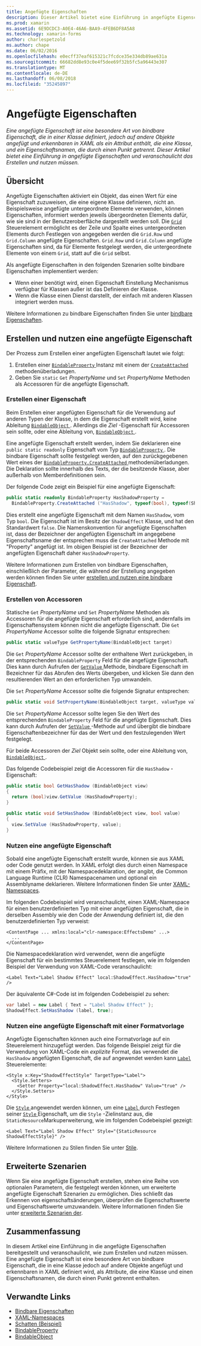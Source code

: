```yaml
---
title: Angefügte Eigenschaften
description: Dieser Artikel bietet eine Einführung in angefügte Eigenschaften und veranschaulicht das Erstellen und nutzen müssen.
ms.prod: xamarin
ms.assetid: 6E9DCDC3-A0E4-46A6-BAA9-4FEB6DF8A5A8
ms.technology: xamarin-forms
author: charlespetzold
ms.author: chape
ms.date: 06/02/2016
ms.openlocfilehash: e0ecff37eaf615321c7fcdce35e334db89ae631a
ms.sourcegitcommit: 66682dd8e93c0e4f5dee69f32b5fc5a96443e307
ms.translationtype: MT
ms.contentlocale: de-DE
ms.lasthandoff: 06/08/2018
ms.locfileid: "35245897"
---
```

# <a name="attached-properties"></a>Angefügte Eigenschaften

_Eine angefügte Eigenschaft ist eine besondere Art von bindbare Eigenschaft, die in einer Klasse definiert, jedoch auf andere Objekte angefügt und erkennbaren in XAML als ein Attribut enthält, die eine Klasse, und ein Eigenschaftsnamen, die durch einen Punkt getrennt. Dieser Artikel bietet eine Einführung in angefügte Eigenschaften und veranschaulicht das Erstellen und nutzen müssen._

## <a name="overview"></a>Übersicht

Angefügte Eigenschaften aktiviert ein Objekt, das einen Wert für eine Eigenschaft zuzuweisen, die eine eigene Klasse definieren, nicht an. Beispielsweise angefügte untergeordnete Elemente verwenden, können Eigenschaften, informiert werden jeweils übergeordneten Elements dafür, wie sie sind in der Benutzeroberfläche dargestellt werden soll. Die [ `Grid` ](https://developer.xamarin.com/api/type/Xamarin.Forms.Grid/) Steuerelement ermöglicht es der Zeile und Spalte eines untergeordneten Elements durch Festlegen von angegeben werden die `Grid.Row` und `Grid.Column` angefügte Eigenschaften. `Grid.Row` und `Grid.Column` angefügte Eigenschaften sind, da für Elemente festgelegt werden, die untergeordnete Elemente von einem `Grid`, statt auf die `Grid` selbst.

Als angefügte Eigenschaften in den folgenden Szenarien sollte bindbare Eigenschaften implementiert werden:

- Wenn einer benötigt wird, einen Eigenschaft Einstellung Mechanismus verfügbar für Klassen außer ist das Definieren der Klasse.
- Wenn die Klasse einen Dienst darstellt, der einfach mit anderen Klassen integriert werden muss.

Weitere Informationen zu bindbare Eigenschaften finden Sie unter [bindbare Eigenschaften](~/xamarin-forms/xaml/bindable-properties.md).

## <a name="creating-and-consuming-an-attached-property"></a>Erstellen und nutzen eine angefügte Eigenschaft

Der Prozess zum Erstellen einer angefügten Eigenschaft lautet wie folgt:

1. Erstellen einer [ `BindableProperty` ](https://developer.xamarin.com/api/type/Xamarin.Forms.BindableProperty/) Instanz mit einem der [ `CreateAttached` ](https://developer.xamarin.com/api/member/Xamarin.Forms.BindableProperty.CreateAttached/p/System.String/System.Type/System.Type/System.Object/Xamarin.Forms.BindingMode/Xamarin.Forms.BindableProperty+ValidateValueDelegate/Xamarin.Forms.BindableProperty+BindingPropertyChangedDelegate/Xamarin.Forms.BindableProperty+BindingPropertyChangingDelegate/Xamarin.Forms.BindableProperty+CoerceValueDelegate/Xamarin.Forms.BindableProperty+CreateDefaultValueDelegate/) methodenüberladungen.
1. Geben Sie `static` `Get` *PropertyName* und `Set` *PropertyName* Methoden als Accessoren für die angefügte Eigenschaft.

### <a name="creating-a-property"></a>Erstellen einer Eigenschaft

Beim Erstellen einer angefügten Eigenschaft für die Verwendung auf anderen Typen der Klasse, in dem die Eigenschaft erstellt wird, keine Ableitung [ `BindableObject` ](https://developer.xamarin.com/api/type/Xamarin.Forms.BindableObject/). Allerdings die *Ziel* -Eigenschaft für Accessoren sein sollte, oder eine Ableitung von, [ `BindableObject` ](https://developer.xamarin.com/api/type/Xamarin.Forms.BindableObject/).

Eine angefügte Eigenschaft erstellt werden, indem Sie deklarieren eine `public static readonly` Eigenschaft vom Typ [ `BindableProperty` ](https://developer.xamarin.com/api/type/Xamarin.Forms.BindableProperty/). Die bindbare Eigenschaft sollte festgelegt werden, auf den zurückgegebenen Wert eines der [ `BindableProperty.CreateAttached` ](https://developer.xamarin.com/api/member/Xamarin.Forms.BindableProperty.CreateAttached/p/System.String/System.Type/System.Type/System.Object/Xamarin.Forms.BindingMode/Xamarin.Forms.BindableProperty+ValidateValueDelegate/Xamarin.Forms.BindableProperty+BindingPropertyChangedDelegate/Xamarin.Forms.BindableProperty+BindingPropertyChangingDelegate/Xamarin.Forms.BindableProperty+CoerceValueDelegate/Xamarin.Forms.BindableProperty+CreateDefaultValueDelegate/) methodenüberladungen. Die Deklaration sollte innerhalb des Texts, der die besitzende Klasse, aber außerhalb von Memberdefinitionen sein.

Der folgende Code zeigt ein Beispiel für eine angefügte Eigenschaft:

```csharp
public static readonly BindableProperty HasShadowProperty =
  BindableProperty.CreateAttached ("HasShadow", typeof(bool), typeof(ShadowEffect), false);
```

Dies erstellt eine angefügte Eigenschaft mit dem Namen `HasShadow`, vom Typ `bool`. Die Eigenschaft ist im Besitz der `ShadowEffect` Klasse, und hat den Standardwert `false`. Die Namenskonvention für angefügte Eigenschaften ist, dass der Bezeichner der angefügten Eigenschaft im angegebene Eigenschaftsname der entsprechen muss die `CreateAttached` Methode mit "Property" angefügt ist. Im obigen Beispiel ist der Bezeichner der angefügten Eigenschaft daher `HasShadowProperty`.

Weitere Informationen zum Erstellen von bindbare Eigenschaften, einschließlich der Parameter, die während der Erstellung angegeben werden können finden Sie unter [erstellen und nutzen eine bindbare Eigenschaft](~/xamarin-forms/xaml/bindable-properties.md#consuming-bindable-property).

### <a name="creating-accessors"></a>Erstellen von Accessoren

Statische `Get` *PropertyName* und `Set` *PropertyName* Methoden als Accessoren für die angefügte Eigenschaft erforderlich sind, andernfalls im Eigenschaftensystem können nicht die angefügte Eigenschaft. Die `Get` *PropertyName* Accessor sollte die folgende Signatur entsprechen:

```csharp
public static valueType GetPropertyName(BindableObject target)
```

Die `Get` *PropertyName* Accessor sollte der enthaltene Wert zurückgeben, in der entsprechenden `BindableProperty` Feld für die angefügte Eigenschaft. Dies kann durch Aufrufen der [ `GetValue` ](https://developer.xamarin.com/api/member/Xamarin.Forms.BindableObject.GetValue/p/Xamarin.Forms.BindableProperty/) Methode, bindbare Eigenschaft im Bezeichner für das Abrufen des Werts übergeben, und klicken Sie dann den resultierenden Wert an den erforderlichen Typ umwandeln.

Die `Set` *PropertyName* Accessor sollte die folgende Signatur entsprechen:

```csharp
public static void SetPropertyName(BindableObject target, valueType value)
```

Die `Set` *PropertyName* Accessor sollte legen Sie den Wert des entsprechenden `BindableProperty` Feld für die angefügte Eigenschaft. Dies kann durch Aufrufen der [ `SetValue` ](https://developer.xamarin.com/api/member/Xamarin.Forms.BindableObject.SetValue/p/Xamarin.Forms.BindableProperty/System.Object/) -Methode auf und übergibt die bindbare Eigenschaftenbezeichner für das der Wert und den festzulegenden Wert festgelegt.

Für beide Accessoren der *Ziel* Objekt sein sollte, oder eine Ableitung von, [ `BindableObject` ](https://developer.xamarin.com/api/type/Xamarin.Forms.BindableObject/).

Das folgende Codebeispiel zeigt die Accessoren für die `HasShadow` -Eigenschaft:

```csharp
public static bool GetHasShadow (BindableObject view)
{
  return (bool)view.GetValue (HasShadowProperty);
}

public static void SetHasShadow (BindableObject view, bool value)
{
  view.SetValue (HasShadowProperty, value);
}
```

### <a name="consuming-an-attached-property"></a>Nutzen eine angefügte Eigenschaft

Sobald eine angefügte Eigenschaft erstellt wurde, können sie aus XAML oder Code genutzt werden. In XAML erfolgt dies durch einen Namespace mit einem Präfix, mit der Namespacedeklaration, der angibt, die Common Language Runtime (CLR) Namespacenamen und optional ein Assemblyname deklarieren. Weitere Informationen finden Sie unter [XAML-Namespaces](~/xamarin-forms/xaml/namespaces.md).

Im folgenden Codebeispiel wird veranschaulicht, einen XAML-Namespace für einen benutzerdefinierten Typ mit einer angefügten Eigenschaft, die in derselben Assembly wie den Code der Anwendung definiert ist, die den benutzerdefinierten Typ verweist:

```xaml
<ContentPage ... xmlns:local="clr-namespace:EffectsDemo" ...>
  ...
</ContentPage>
```

Die Namespacedeklaration wird verwendet, wenn die angefügte Eigenschaft für ein bestimmtes Steuerelement festlegen, wie im folgenden Beispiel der Verwendung von XAML-Code veranschaulicht:

```xaml
<Label Text="Label Shadow Effect" local:ShadowEffect.HasShadow="true" />
```

Der äquivalente C#-Code ist im folgenden Codebeispiel zu sehen:

```csharp
var label = new Label { Text = "Label Shadow Effect" };
ShadowEffect.SetHasShadow (label, true);
```

### <a name="consuming-an-attached-property-with-a-style"></a>Nutzen eine angefügte Eigenschaft mit einer Formatvorlage

Angefügte Eigenschaften können auch eine Formatvorlage auf ein Steuerelement hinzugefügt werden. Das folgende Beispiel zeigt für die Verwendung von XAML-Code ein *explizite* Format, das verwendet die `HasShadow` angefügten Eigenschaft, die auf angewendet werden kann [ `Label` ](https://developer.xamarin.com/api/type/Xamarin.Forms.Label/) Steuerelemente:

```xaml
<Style x:Key="ShadowEffectStyle" TargetType="Label">
  <Style.Setters>
    <Setter Property="local:ShadowEffect.HasShadow" Value="true" />
  </Style.Setters>
</Style>
```

Die [ `Style` ](https://developer.xamarin.com/api/type/Xamarin.Forms.Style/) angewendet werden können, um eine [ `Label` ](https://developer.xamarin.com/api/type/Xamarin.Forms.Label/) durch Festlegen seiner [ `Style` ](https://developer.xamarin.com/api/property/Xamarin.Forms.VisualElement.Style/) Eigenschaft, um die `Style` -Zielinstanz aus, die `StaticResource`Markuperweiterung, wie im folgenden Codebeispiel gezeigt:

```xaml
<Label Text="Label Shadow Effect" Style="{StaticResource ShadowEffectStyle}" />
```

Weitere Informationen zu Stilen finden Sie unter [Stile](~/xamarin-forms/user-interface/styles/index.md).

## <a name="advanced-scenarios"></a>Erweiterte Szenarien

Wenn Sie eine angefügte Eigenschaft erstellen, stehen eine Reihe von optionalen Parametern, die festgelegt werden können, um erweiterte angefügte Eigenschaft Szenarien zu ermöglichen. Dies schließt das Erkennen von eigenschaftsänderungen, überprüfen die Eigenschaftswerte und Eigenschaftswerte umzuwandeln. Weitere Informationen finden Sie unter [erweiterte Szenarien der](~/xamarin-forms/xaml/bindable-properties.md#advanced).

## <a name="summary"></a>Zusammenfassung

In diesem Artikel eine Einführung in die angefügte Eigenschaften bereitgestellt und veranschaulicht, wie zum Erstellen und nutzen müssen. Eine angefügte Eigenschaft ist eine besondere Art von bindbare Eigenschaft, die in eine Klasse jedoch auf andere Objekte angefügt und erkennbaren in XAML definiert wird, als Attribute, die eine Klasse und einen Eigenschaftsnamen, die durch einen Punkt getrennt enthalten.


## <a name="related-links"></a>Verwandte Links

- [Bindbare Eigenschaften](~/xamarin-forms/xaml/bindable-properties.md)
- [XAML-Namespaces](~/xamarin-forms/xaml/namespaces.md)
- [Schatten (Beispiel)](https://developer.xamarin.com/samples/xamarin-forms/effects/shadoweffect/)
- [BindableProperty](https://developer.xamarin.com/api/type/Xamarin.Forms.BindableProperty/)
- [BindableObject](https://developer.xamarin.com/api/type/Xamarin.Forms.BindableObject/)
